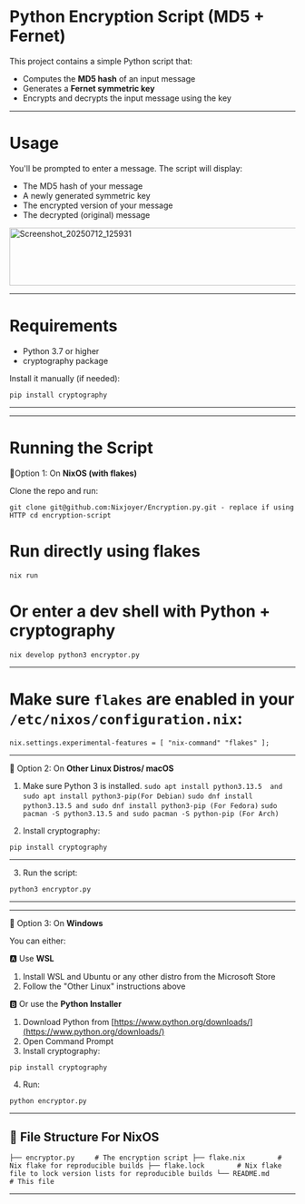 # Python Encryption Script (MD5 + Fernet)

This project contains a simple Python script that:

* Computes the **MD5 hash** of an input message
* Generates a **Fernet symmetric key**
* Encrypts and decrypts the input message using the key

---

# Usage

You'll be prompted to enter a message. The script will display:

* The MD5 hash of your message
* A newly generated symmetric key
* The encrypted version of your message
* The decrypted (original) message
<img width="893" height="102" alt="Screenshot_20250712_125931" src="https://github.com/user-attachments/assets/ce5e4a99-7150-4613-9241-02f43670cbd9" />

---

# Requirements

* Python 3.7 or higher
* cryptography package

Install it manually (if needed):

`pip install cryptography`

---

---

# Running the Script

🔹Option 1: On **NixOS (with flakes)**

Clone the repo and run:

`git clone git@github.com:Nixjoyer/Encryption.py.git - replace if using HTTP
cd encryption-script`

# Run directly using flakes
`nix run`

# Or enter a dev shell with Python + cryptography
`nix develop
python3 encryptor.py`

---

# Make sure `flakes` are enabled in your `/etc/nixos/configuration.nix`:

`nix.settings.experimental-features = [ "nix-command" "flakes" ];`

---

🔹 Option 2: On **Other Linux Distros/ macOS**

1. Make sure Python 3 is installed.
`sudo apt install python3.13.5  and sudo apt install python3-pip(For Debian)`
`sudo dnf install python3.13.5 and sudo dnf install python3-pip (For Fedora)`
`sudo pacman -S python3.13.5 and sudo pacman -S python-pip (For Arch)`
 
3. Install cryptography:

`pip install cryptography`

---

3. Run the script:
   
`python3 encryptor.py`

---

---

🔹 Option 3: On **Windows**

You can either:

🅰️ Use **WSL**

1. Install WSL and Ubuntu or any other distro from the Microsoft Store
2. Follow the "Other Linux" instructions above

🅱️ Or use the **Python Installer**

1. Download Python from [https://www.python.org/downloads/](https://www.python.org/downloads/)
2. Open Command Prompt
3. Install cryptography:

`pip install cryptography`

4. Run:

`python encryptor.py`

---

## 📁 File Structure **For NixOS**
`
├── encryptor.py     # The encryption script
├── flake.nix        # Nix flake for reproducible builds
├── flake.lock        # Nix flake file to lock version lists for reproducible builds
└── README.md        # This file
`

---

